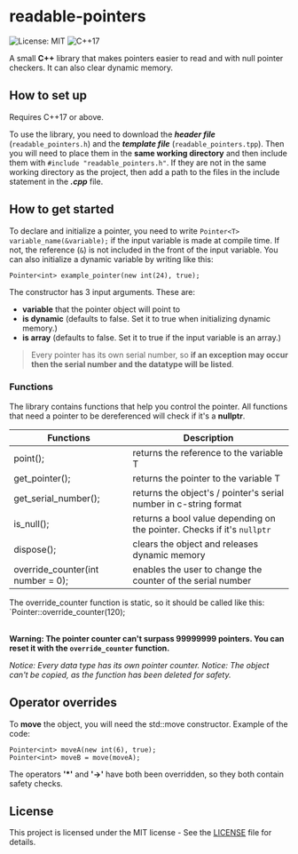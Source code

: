 # readable-pointers

![License: MIT](https://img.shields.io/badge/License-MIT-yellow.svg)
![C++17](https://img.shields.io/badge/C%2B%2B-17-blue.svg)

A small **C++** library that makes pointers easier to read and with null pointer checkers.
It can also clear dynamic memory.

## How to set up

Requires C++17 or above.

To use the library, you need to download the ***header file*** (`readable_pointers.h`) and the ***template file*** (`readable_pointers.tpp`). Then you will need to place them in the **same working directory** and then include them with `#include "readable_pointers.h"`.
If they are not in the same working directory as the project, then add a path to the files in the include statement in the ***.cpp*** file.

## How to get started
To declare and initialize a pointer, you need to write `Pointer<T> variable_name(&variable);` if the input variable is made at compile time. If not, the reference (`&`) is not included in the front of the input variable.
You can also initialize a dynamic variable by writing like this:

`Pointer<int> example_pointer(new int(24), true);`

The constructor has 3 input arguments. These are:
- **variable** that the pointer object will point to
- **is dynamic** (defaults to false. Set it to true when initializing dynamic memory.)
- **is array** (defaults to false. Set it to true if the input variable is an array.)

>Every pointer has its own serial number, so **if an exception may occur then the serial number and the datatype will be listed**. 

### Functions
The library contains functions that help you control the pointer. All functions that need a pointer to be dereferenced will check if it's a **nullptr**.


| Functions                        | Description                                                            |
|----------------------------------|------------------------------------------------------------------------|
| point();                         | returns the reference to the variable T                                |
| get_pointer();                   | returns the pointer to the variable T                                  |
| get_serial_number();             | returns the object's / pointer's serial number in c-string format      |
| is_null();                       | returns a bool value depending on the pointer. Checks if it's `nullptr`|
| dispose();                       | clears the object and releases dynamic memory                          |
| override_counter(int number = 0);| enables the user to change the counter of the serial number            |

The override_counter function is static, so it should be called like this:
`Pointer<int>::override_counter(120); <br> <br>

**Warning: The pointer counter can't surpass 99999999 pointers. You can reset it with the `override_counter` function.**

*Notice: Every data type has its own pointer counter.*
*Notice: The object can't be copied, as the function has been deleted for safety.*


## Operator overrides

To **move** the object, you will need the std::move constructor.
Example of the code:

```
Pointer<int> moveA(new int(6), true);
Pointer<int> moveB = move(moveA);
```

The operators **'*'** and **'->'** have both been overridden, so they both contain safety checks.

## License

This project is licensed under the MIT license - See the [LICENSE](LICENSE) file for details.

